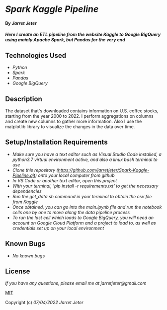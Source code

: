 # _Spark Kaggle Pipeline_

#### By _**Jarret Jeter**_

#### _Here I create an ETL pipeline from the website Kaggle to Google BigQuery using mainly Apache Spark, but Pandas for the very end_

## Technologies Used

* _Python_
* _Spark_
* _Pandas_
* _Google BigQuery_

## Description

The dataset that's downloaded contains information on U.S. coffee stocks, starting from the year 2000 to 2022. I perform aggregations on columns and create new columns to gather more information. Also I use the matplotlib library to visualize the changes in the data over time.

## Setup/Installation Requirements

* _Make sure you have a text editor such as Visual Studio Code installed, a python3.7 virtual environment active, and also a linux bash terminal to use_
* _Clone this repository (https://github.com/jarretjeter/Spark-Kaggle-Pipeline.git) onto your local computer from github_
* _In VS Code or another text editor, open this project_
* _With your terminal, 'pip install -r requirements.txt' to get the necessary dependencies_
* _Run the get_data.sh command in your terminal to obtain the csv file from Kaggle_
* _Once obtained, you can go into the main.ipynb file and run the notebook cells one by one to move along the data pipeline process_
* _To run the last cell which loads to Google BigQuery, you will need an account on Google Cloud Platform and a project to load to, as well as credentials set up on your local environment_

## Known Bugs

* _No known bugs_

## License

_If you have any questions, please email me at jarretjeter@gmail.com_

[MIT](https://github.com/jarretjeter/Spark-Kaggle-Pipeline/blob/main/LICENSE.txt)

Copyright (c) _07/04/2022_ _Jarret Jeter_